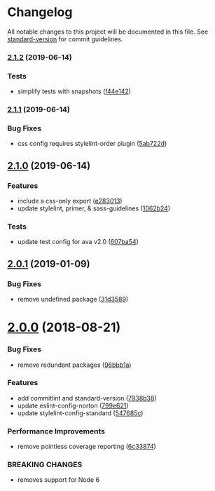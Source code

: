 # Changelog

All notable changes to this project will be documented in this file. See [standard-version](https://github.com/conventional-changelog/standard-version) for commit guidelines.

### [2.1.2](https://gitlab.com/wwnorton/style/stylelint-config-norton/compare/v2.1.1...v2.1.2) (2019-06-14)


### Tests

* simplify tests with snapshots ([f44e142](https://gitlab.com/wwnorton/style/stylelint-config-norton/commit/f44e142))



### [2.1.1](https://gitlab.com/wwnorton/style/stylelint-config-norton/compare/v2.1.0...v2.1.1) (2019-06-14)


### Bug Fixes

* css config requires stylelint-order plugin ([5ab722d](https://gitlab.com/wwnorton/style/stylelint-config-norton/commit/5ab722d))



## [2.1.0](https://gitlab.com/wwnorton/style/stylelint-config-norton/compare/v2.0.1...v2.1.0) (2019-06-14)


### Features

* include a css-only export ([e283013](https://gitlab.com/wwnorton/style/stylelint-config-norton/commit/e283013))
* update stylelint, primer, & sass-guidelines ([1062b24](https://gitlab.com/wwnorton/style/stylelint-config-norton/commit/1062b24))


### Tests

* update test config for ava v2.0 ([607ba54](https://gitlab.com/wwnorton/style/stylelint-config-norton/commit/607ba54))



<a name="2.0.1"></a>
## [2.0.1](https://gitlab.com/wwnorton/style/stylelint-config-norton/compare/v2.0.0...v2.0.1) (2019-01-09)


### Bug Fixes

* remove undefined package ([31d3589](https://gitlab.com/wwnorton/style/stylelint-config-norton/commit/31d3589))



<a name="2.0.0"></a>
# [2.0.0](https://gitlab.com/wwnorton/style/stylelint-config-norton/compare/v1.2.3...v2.0.0) (2018-08-21)


### Bug Fixes

* remove redundant packages ([96bbb1a](https://gitlab.com/wwnorton/style/stylelint-config-norton/commit/96bbb1a))


### Features

* add commitlint and standard-version ([7938b38](https://gitlab.com/wwnorton/style/stylelint-config-norton/commit/7938b38))
* update eslint-config-norton ([799e621](https://gitlab.com/wwnorton/style/stylelint-config-norton/commit/799e621))
* update stylelint-config-standard ([547685c](https://gitlab.com/wwnorton/style/stylelint-config-norton/commit/547685c))


### Performance Improvements

* remove pointless coverage reporting ([6c33874](https://gitlab.com/wwnorton/style/stylelint-config-norton/commit/6c33874))


### BREAKING CHANGES

* removes support for Node 6
